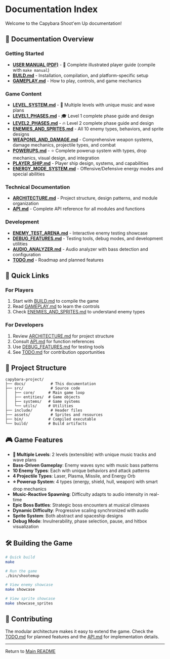 # Documentation Index

Welcome to the Capybara Shoot'em Up documentation!

## 📖 Documentation Overview

### Getting Started
- **[USER MANUAL (PDF)](USER_MANUAL.pdf)** - 📖 Complete illustrated player guide (compile with `make manual`)
- **[BUILD.md](BUILD.md)** - Installation, compilation, and platform-specific setup
- **[GAMEPLAY.md](GAMEPLAY.md)** - How to play, controls, and game mechanics

### Game Content
- **[LEVEL_SYSTEM.md](LEVEL_SYSTEM.md)** - 🎵 Multiple levels with unique music and wave plans
- **[LEVEL1_PHASES.md](LEVEL1_PHASES.md)** - 🎓 Level 1 complete phase guide and design
- **[LEVEL2_PHASES.md](LEVEL2_PHASES.md)** - 🔥 Level 2 complete phase guide and design
- **[ENEMIES_AND_SPRITES.md](ENEMIES_AND_SPRITES.md)** - All 10 enemy types, behaviors, and sprite designs
- **[WEAPONS_AND_DAMAGE.md](WEAPONS_AND_DAMAGE.md)** - Comprehensive weapon systems, damage mechanics, projectile types, and combat
- **[POWERUPS.md](POWERUPS.md)** - ⭐ Complete powerup system with types, drop mechanics, visual design, and integration
- **[PLAYER_SHIP.md](PLAYER_SHIP.md)** - Player ship design, systems, and capabilities
- **[ENERGY_MODE_SYSTEM.md](ENERGY_MODE_SYSTEM.md)** - Offensive/Defensive energy modes and special abilities

### Technical Documentation
- **[ARCHITECTURE.md](ARCHITECTURE.md)** - Project structure, design patterns, and module organization
- **[API.md](API.md)** - Complete API reference for all modules and functions

### Development
- **[ENEMY_TEST_ARENA.md](ENEMY_TEST_ARENA.md)** - Interactive enemy testing showcase
- **[DEBUG_FEATURES.md](DEBUG_FEATURES.md)** - Testing tools, debug modes, and development utilities
- **[AUDIO_ANALYZER.md](AUDIO_ANALYZER.md)** - Audio analyzer with bass detection and configuration
- **[TODO.md](TODO.md)** - Roadmap and planned features

## 🚀 Quick Links

### For Players
1. Start with [BUILD.md](BUILD.md) to compile the game
2. Read [GAMEPLAY.md](GAMEPLAY.md) to learn the controls
3. Check [ENEMIES_AND_SPRITES.md](ENEMIES_AND_SPRITES.md) to understand enemy types

### For Developers
1. Review [ARCHITECTURE.md](ARCHITECTURE.md) for project structure
2. Consult [API.md](API.md) for function references
3. Use [DEBUG_FEATURES.md](DEBUG_FEATURES.md) for testing tools
4. See [TODO.md](TODO.md) for contribution opportunities

## 📁 Project Structure

```
capybara-project/
├── docs/           # This documentation
├── src/            # Source code
│   ├── core/      # Main game loop
│   ├── entities/  # Game objects
│   ├── systems/   # Game systems
│   └── utils/     # Utilities
├── include/        # Header files
├── assets/         # Sprites and resources
├── bin/           # Compiled executable
└── build/         # Build artifacts
```

## 🎮 Game Features

- **🎵 Multiple Levels**: 2 levels (extensible) with unique music tracks and wave plans
- **Bass-Driven Gameplay**: Enemy waves sync with music bass patterns
- **10 Enemy Types**: Each with unique behaviors and attack patterns
- **4 Projectile Types**: Laser, Plasma, Missile, and Energy Orb
- **⭐ Powerup System**: 4 types (energy, shield, hull, weapon) with smart drop mechanics
- **Music-Reactive Spawning**: Difficulty adapts to audio intensity in real-time
- **Epic Boss Battles**: Strategic boss encounters at musical climaxes
- **Dynamic Difficulty**: Progressive scaling synchronized with audio
- **Sprite System**: Both abstract and spaceship designs
- **Debug Mode**: Invulnerability, phase selection, pause, and hitbox visualization

## 🛠️ Building the Game

```bash
# Quick build
make

# Run the game
./bin/shootemup

# View enemy showcase
make showcase

# View sprite showcase
make showcase_sprites
```

## 📝 Contributing

The modular architecture makes it easy to extend the game. Check the [TODO.md](TODO.md) for planned features and the [API.md](API.md) for implementation details.

---

Return to [Main README](../README.md)
